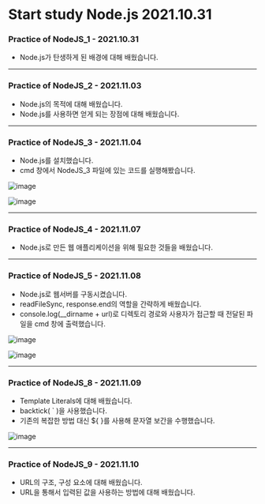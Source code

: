 # Start study Node.js 2021.10.31

### Practice of NodeJS_1 - 2021.10.31
- Node.js가 탄생하게 된 배경에 대해 배웠습니다.

***

### Practice of NodeJS_2 - 2021.11.03
- Node.js의 목적에 대해 배웠습니다.  
- Node.js를 사용하면 얻게 되는 장점에 대해 배웠습니다.

***

### Practice of NodeJS_3 - 2021.11.04
- Node.js를 설치했습니다.  
- cmd 창에서 NodeJS_3 파일에 있는 코드를 실행해봤습니다.  

![image](https://user-images.githubusercontent.com/68963707/140388878-5d656830-e7ce-4b75-b05a-1d789134eda7.png)

![image](https://user-images.githubusercontent.com/68963707/140388930-713563c8-8a18-4290-b657-3c41f6a98602.png)

***

### Practice of NodeJS_4 - 2021.11.07
- Node.js로 만든 웹 애플리케이션을 위해 필요한 것들을 배웠습니다.

***

### Practice of NodeJS_5 - 2021.11.08
- Node.js로 웹서버를 구동시켰습니다.
- readFileSync, response.end의 역할을 간략하게 배웠습니다.
- console.log(__dirname + url)로 디렉토리 경로와 사용자가 접근할 때 전달된 파일을 cmd 창에 출력했습니다.

![image](https://user-images.githubusercontent.com/68963707/140765716-2dd12f42-13fe-4527-a0e6-9fdfbb9497eb.png)

![image](https://user-images.githubusercontent.com/68963707/140765922-5feb9ac0-b7d7-4bbb-9446-9efc0c15d45d.png)

***

### Practice of NodeJS_8 - 2021.11.09
- Template Literals에 대해 배웠습니다.
- backtick( ` )을 사용했습니다.
- 기존의 복잡한 방법 대신 ${ }를 사용해 문자열 보간을 수행했습니다.

![image](https://user-images.githubusercontent.com/68963707/140967928-79b56aa3-e578-4b59-bfb0-6bd83c595a55.png)

***

### Practice of NodeJS_9 - 2021.11.10
- URL의 구조, 구성 요소에 대해 배웠습니다.
- URL을 통해서 입력된 값을 사용하는 방법에 대해 배웠습니다.
